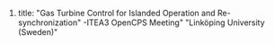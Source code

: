 1. title: "Gas Turbine Control for Islanded Operation and Re-synchronization" -ITEA3 OpenCPS Meeting" "Linköping University (Sweden)"

